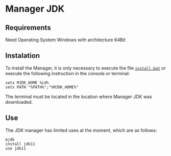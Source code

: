 # Manager JDK
## Requirements
Need Operating System Windows with architecture 64Bit
## Instalation
To install the Manager, it is only necessary to execute the file [`install.bat`](https://github.com/anewri32/mjdk/blob/main/install.bat) or execute the following instruction in the console or terminal:
```commandline
setx MJDK_HOME %cd%
setx PATH "%PATH%";"%MJDK_HOME%"
```
The terminal must be located in the location where Manager JDK was downloaded.

## Use
The JDK manager has limited uses at the moment, which are as follows:
```commandline
mjdk
install jdk11
use jdk11

```
